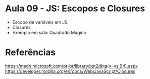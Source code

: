 # Aula 09 - JS: Escopos e Closures

- Escopo de variáveis em JS
- Closures
- Exemplo em sala: Quadrado Mágico

# Referências
https://msdn.microsoft.com/pt-br/library/bzt2dkta(v=vs.94).aspx
https://developer.mozilla.org/en/docs/Web/JavaScript/Closures

